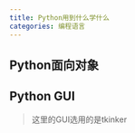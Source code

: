```yaml
---
title: Python用到什么学什么
categories: 编程语言
---
```




## Python面向对象



## Python GUI

> 这里的GUI选用的是tkinker




